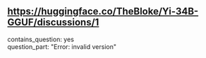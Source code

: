 ## https://huggingface.co/TheBloke/Yi-34B-GGUF/discussions/1

contains_question: yes  
question_part: "Error: invalid version"